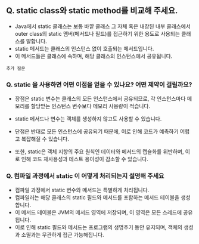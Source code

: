 ## **Q. static class와 static method를 비교해 주세요.**

- Java에서 static 클래스는 보통 바깥 클래스 그 자체 혹은 내장된 내부 클래스에서 outer class의 static 멤버(메서드나 필드)를 접근하기 위한 용도로 사용되는 클래스를 말합니다. 
- static 메서드는 클래스의 인스턴스 없이 호출되는 메서드입니다. 
- 이 메서드들은 클래스에 속하며, 해당 클래스의 인스턴스에서 공유됩니다.

`추가 질문`

### **Q. static 을 사용하면 어떤 이점을 얻을 수 있나요? 어떤 제약이 걸릴까요?**

- 장점은 static 변수는 클래스의 모든 인스턴스에서 공유되므로, 각 인스턴스마다 메모리를 할당받는 인스턴스 변수보다 메모리 사용량이 적습니다. 
- static 메서드나 변수는 객체를 생성하지 않고도 사용할 수 있습니다.

- 단점은 반대로 모든 인스턴스에 공유되기 때문에, 이로 인해 코드가 예측하기 어렵고 복잡해질 수 있습니다. 
- 또한, static은 객체 지향의 주요 원칙인 데이터와 메서드의 캡슐화를 위반하며, 이로 인해 코드 재사용성과 테스트 용이성이 감소할 수 있습니다.

### **Q. 컴파일 과정에서 static 이 어떻게 처리되는지 설명해 주세요**

- 컴파일 과정에서 static 변수와 메서드는 특별하게 처리됩니다. 
- 컴파일러는 해당 클래스의 static 필드와 메서드를 포함하는 메서드 테이블을 생성합니다. 
- 이 메서드 테이블은 JVM의 메서드 영역에 저장되며, 이 영역은 모든 스레드에 공유됩니다. 
- 이로 인해 static 필드와 메서드는 프로그램의 생명주기 동안 유지되며, 객체의 생성과 소멸과는 무관하게 접근 가능해집니다.